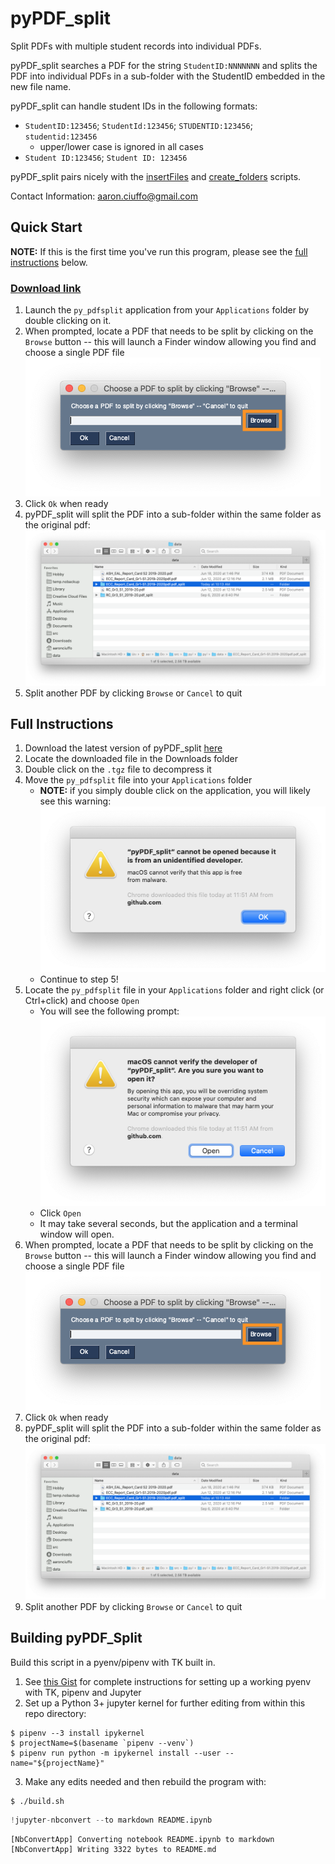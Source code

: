 # pyPDF_split
Split PDFs with multiple student records into individual PDFs.

pyPDF_split searches a PDF for the string `StudentID:NNNNNNN` and splits the PDF into individual PDFs in a sub-folder with the StudentID embedded in the new file name.

pyPDF_split can handle student IDs in the following formats:

* `StudentID:123456`; `StudentId:123456`; `STUDENTID:123456`; `studentid:123456` 
    - upper/lower case is ignored in all cases
* `Student ID:123456`; `Student ID: 123456`

pyPDF_split pairs nicely with the [insertFiles](https://github.com/txoof/insertFiles) and [create_folders](https://github.com/txoof/portfolioCreator) scripts.

Contact Information:
aaron.ciuffo@gmail.com


## Quick Start
**NOTE:** If this is the first time you've run this program, please see the [full instructions](#FullInstructions) below.

### [Download link](https://github.com/txoof/pyPDF_split/raw/master/pyPDF_split.tgz)

1. Launch the `py_pdfsplit` application from your `Applications` folder by double clicking on it.
2. When prompted, locate a PDF that needs to be split by clicking on the `Browse` button -- this will launch a Finder window allowing you find and choose a single PDF file
    ![GUI Browse Image](./docs/gui_browse.png)
3. Click `Ok` when ready
4. pyPDF_split will split the PDF into a sub-folder within the same folder as the original pdf:
    ![Output folder with split pdfs](./docs/output_split.png)
5. Split another PDF by clicking `Browse` or `Cancel` to quit

<a name='FullInstructions'></a>
## Full Instructions
1. Download the latest version of pyPDF_split [here](https://github.com/txoof/pyPDF_split/raw/master/pyPDF_split.tgz)
2. Locate the downloaded file in the Downloads folder
3. Double click on the `.tgz` file to decompress it
4. Move the `py_pdfsplit` file into your `Applications` folder
    * **NOTE:** if you simply double click on the application, you will likely see this warning:
    ![Unidentified Developer Warning](./docs/unidentified_devel.png)
    * Continue to step 5!
5. Locate the `py_pdfsplit` file in your `Applications` folder and right click (or Ctrl+click) and choose `Open`
    * You will see the following prompt:
    ![Open program from unidentified developer](./docs/open_unidentified.png)
    * Click `Open`
    * It may take several seconds, but the application and a terminal window will open.
2. When prompted, locate a PDF that needs to be split by clicking on the `Browse` button -- this will launch a Finder window allowing you find and choose a single PDF file
    ![GUI Browse Image](./docs/gui_browse.png)
3. Click `Ok` when ready
4. pyPDF_split will split the PDF into a sub-folder within the same folder as the original pdf:
    ![Output folder with split pdfs](./docs/output_split.png)
5. Split another PDF by clicking `Browse` or `Cancel` to quit

## Building pyPDF_Split
Build this script in a pyenv/pipenv with TK built in.
1. See [this Gist](https://gist.github.com/txoof/675e72d43f1bfbade04fdcec99ff4085) for complete instructions for setting up a working pyenv with TK, pipenv and Jupyter
2. Set up a Python 3+ jupyter kernel for further editing from within this repo directory:
```
$ pipenv --3 install ipykernel
$ projectName=$(basename `pipenv --venv`)
$ pipenv run python -m ipykernel install --user --name="${projectName}"
```
3. Make any edits needed and then rebuild the program with:
```
$ ./build.sh
```


```python
!jupyter-nbconvert --to markdown README.ipynb
```

    [NbConvertApp] Converting notebook README.ipynb to markdown
    [NbConvertApp] Writing 3322 bytes to README.md

